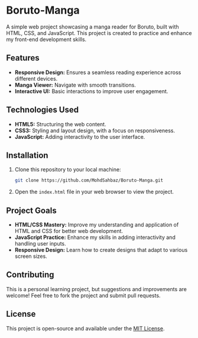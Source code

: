 # Boruto-Manga

A simple web project showcasing a manga reader for Boruto, built with HTML, CSS, and JavaScript. This project is created to practice and enhance my front-end development skills.

## Features

- **Responsive Design:** Ensures a seamless reading experience across different devices.
- **Manga Viewer:** Navigate with smooth transitions.
- **Interactive UI:** Basic interactions to improve user engagement.

## Technologies Used

- **HTML5:** Structuring the web content.
- **CSS3:** Styling and layout design, with a focus on responsiveness.
- **JavaScript:** Adding interactivity to the user interface.

## Installation

1. Clone this repository to your local machine:
   ```bash
   git clone https://github.com/MohdSahbaz/Boruto-Manga.git
   ```
2. Open the `index.html` file in your web browser to view the project.

## Project Goals

- **HTML/CSS Mastery:** Improve my understanding and application of HTML and CSS for better web development.
- **JavaScript Practice:** Enhance my skills in adding interactivity and handling user inputs.
- **Responsive Design:** Learn how to create designs that adapt to various screen sizes.

## Contributing

This is a personal learning project, but suggestions and improvements are welcome! Feel free to fork the project and submit pull requests.

## License

This project is open-source and available under the [MIT License](LICENSE).
